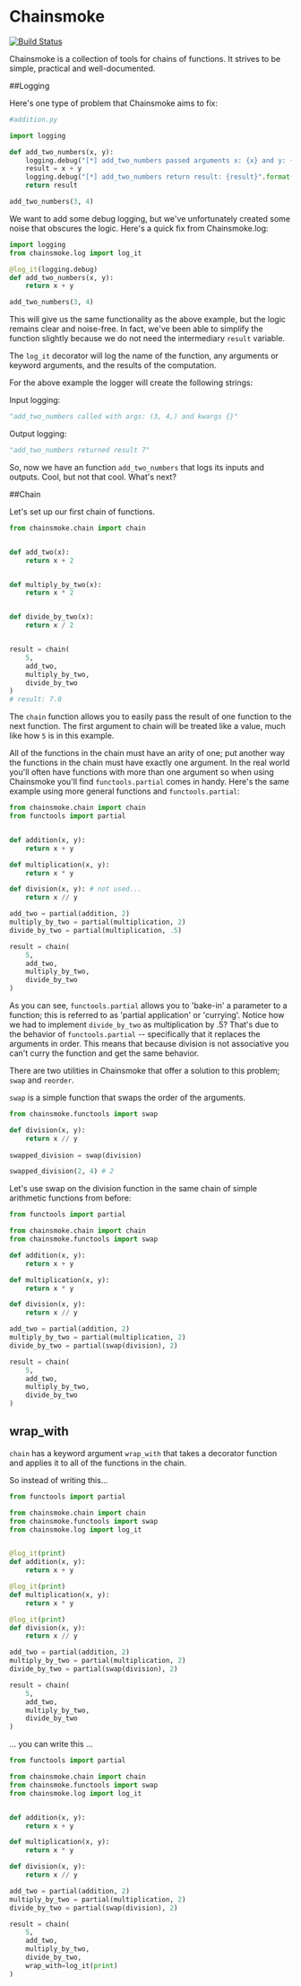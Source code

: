 # Chainsmoke
[![Build Status](https://travis-ci.org/alexbielen/chainsmoke.svg?branch=master)](https://travis-ci.org/alexbielen/chainsmoke)

Chainsmoke is a collection of tools for chains of functions. It strives to be simple, practical and well-documented.


##Logging


Here's one type of problem that Chainsmoke aims to fix:

```python
#addition.py

import logging

def add_two_numbers(x, y):
    logging.debug("[*] add_two_numbers passed arguments x: {x} and y: {y}".format(x=x, y=y))
    result = x + y
    logging.debug("[*] add_two_numbers return result: {result}".format(result=result))
    return result

add_two_numbers(3, 4)
```
We want to add some debug logging, but we've unfortunately created some noise that obscures the logic.
Here's a quick fix from Chainsmoke.log:

```python
import logging
from chainsmoke.log import log_it

@log_it(logging.debug)
def add_two_numbers(x, y):
    return x + y

add_two_numbers(3, 4)
```
This will give us the same functionality as the above example, but the logic remains clear and noise-free.
In fact, we've been able to simplify the function slightly because we do not need the intermediary `result` variable.

The `log_it` decorator will log the name of the function, any arguments or keyword arguments, and the results
of the computation.

For the above example the logger will create the following strings:

Input logging:
```python
"add_two_numbers called with args: (3, 4,) and kwargs {}"
```

Output logging:
```python
"add_two_numbers returned result 7"
```
So, now we have an function `add_two_numbers` that logs its inputs and outputs. Cool, but not that cool. What's next?

##Chain

Let's set up our first chain of functions.

```python
from chainsmoke.chain import chain


def add_two(x):
    return x + 2


def multiply_by_two(x):
    return x * 2


def divide_by_two(x):
    return x / 2


result = chain(
    5,
    add_two,
    multiply_by_two,
    divide_by_two
)
# result: 7.0
```

The `chain` function allows you to easily pass the result of one function to the next function. The first argument to chain
will be treated like a value, much like how `5` is in this example.

All of the functions in the chain must have an arity of one; put another way the functions in the chain must have exactly
one argument. In the real world you'll often have functions with more than one argument so when using Chainsmoke you'll find
`functools.partial` comes in handy. Here's the same example using more general functions and `functools.partial`:

```python
from chainsmoke.chain import chain
from functools import partial


def addition(x, y):
    return x + y

def multiplication(x, y):
    return x * y

def division(x, y): # not used...
    return x // y

add_two = partial(addition, 2)
multiply_by_two = partial(multiplication, 2)
divide_by_two = partial(multiplication, .5)

result = chain(
    5,
    add_two,
    multiply_by_two,
    divide_by_two
)
```
As you can see, `functools.partial` allows you to 'bake-in' a parameter to a function; this is referred to as
'partial application' or 'currying'. Notice how we had to implement `divide_by_two` as multiplication by .5?
That's due to the behavior of `functools.partial` -- specifically that it replaces the arguments in order.
This means that because division is not associative you can't curry the function and get the same behavior.

There are two utilities in Chainsmoke that offer a solution to this problem; `swap` and `reorder`.

`swap` is a simple function that swaps the order of the arguments. 

```python
from chainsmoke.functools import swap

def division(x, y):
    return x // y
    
swapped_division = swap(division)

swapped_division(2, 4) # 2
```

Let's use swap on the division function in the same chain of simple arithmetic functions from before:

```python
from functools import partial

from chainsmoke.chain import chain
from chainsmoke.functools import swap

def addition(x, y):
    return x + y

def multiplication(x, y):
    return x * y

def division(x, y):
    return x // y

add_two = partial(addition, 2)
multiply_by_two = partial(multiplication, 2)
divide_by_two = partial(swap(division), 2)

result = chain(
    5,
    add_two,
    multiply_by_two,
    divide_by_two
)
```
## wrap_with

`chain` has a keyword argument `wrap_with` that takes a decorator function and applies it to all of the functions in the
 chain.

 So instead of writing this...

```python
from functools import partial

from chainsmoke.chain import chain
from chainsmoke.functools import swap
from chainsmoke.log import log_it


@log_it(print)
def addition(x, y):
    return x + y

@log_it(print)
def multiplication(x, y):
    return x * y

@log_it(print)
def division(x, y):
    return x // y

add_two = partial(addition, 2)
multiply_by_two = partial(multiplication, 2)
divide_by_two = partial(swap(division), 2)

result = chain(
    5,
    add_two,
    multiply_by_two,
    divide_by_two
)
```
... you can write this ...

```python
from functools import partial

from chainsmoke.chain import chain
from chainsmoke.functools import swap
from chainsmoke.log import log_it


def addition(x, y):
    return x + y

def multiplication(x, y):
    return x * y

def division(x, y):
    return x // y

add_two = partial(addition, 2)
multiply_by_two = partial(multiplication, 2)
divide_by_two = partial(swap(division), 2)

result = chain(
    5,
    add_two,
    multiply_by_two,
    divide_by_two,
    wrap_with=log_it(print)
)
```















